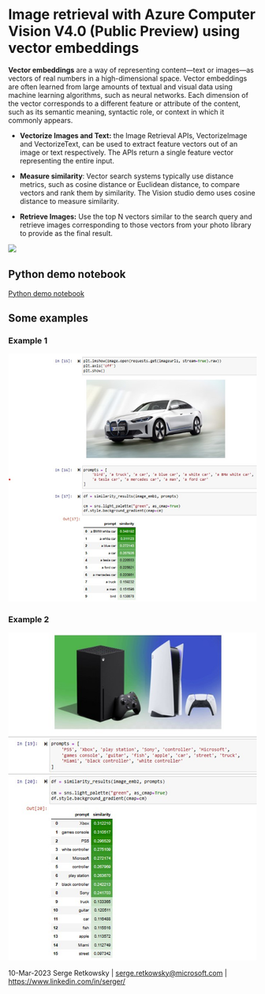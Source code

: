 # Image retrieval with Azure Computer Vision V4.0 (Public Preview) using vector embeddings

**Vector embeddings** are a way of representing content—text or images—as vectors of real numbers in a high-dimensional space. Vector embeddings are often learned from large amounts of textual and visual data using machine learning algorithms, such as neural networks. Each dimension of the vector corresponds to a different feature or attribute of the content, such as its semantic meaning, syntactic role, or context in which it commonly appears.

- **Vectorize Images and Text:** the Image Retrieval APIs, VectorizeImage and VectorizeText, can be used to extract feature vectors out of an image or text respectively. The APIs return a single feature vector representing the entire input.

- **Measure similarity**: Vector search systems typically use distance metrics, such as cosine distance or Euclidean distance, to compare vectors and rank them by similarity. The Vision studio demo uses cosine distance to measure similarity.

- **Retrieve Images:** Use the top N vectors similar to the search query and retrieve images corresponding to those vectors from your photo library to provide as the final result.

<img src="https://learn.microsoft.com/en-us/azure/cognitive-services/computer-vision/media/image-retrieval.png">


## Python demo notebook
<a href="https://github.com/retkowsky/azure_automl_for_images_python_sdk_v2/blob/main/Azure%20AutoML%20for%20Images%20-%20Flowers%20Classification%20-%20SDK%20v2.ipynb">Python demo notebook</a>

## Some examples

### Example 1
<img src="car.jpg">

### Example 2
<img src="xbox.jpg">

10-Mar-2023 Serge Retkowsky | serge.retkowsky@microsoft.com | https://www.linkedin.com/in/serger/

